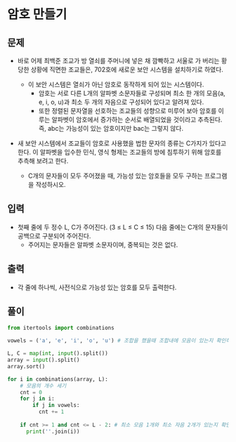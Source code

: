 # 암호 만들기

## 문제

- 바로 어제 최백준 조교가 방 열쇠를 주머니에 넣은 채 깜빡하고 서울로 가 버리는 황당한 상황에 직면한 조교들은, 702호에 새로운 보안 시스템을 설치하기로 하였다. 
  - 이 보안 시스템은 열쇠가 아닌 암호로 동작하게 되어 있는 시스템이다.
    - 암호는 서로 다른 L개의 알파벳 소문자들로 구성되며 최소 한 개의 모음(a, e, i, o, u)과 최소 두 개의 자음으로 구성되어 있다고 알려져 있다. 
    - 또한 정렬된 문자열을 선호하는 조교들의 성향으로 미루어 보아 암호를 이루는 알파벳이 암호에서 증가하는 순서로 배열되었을 것이라고 추측된다. 즉, abc는 가능성이 있는 암호이지만 bac는 그렇지 않다.

- 새 보안 시스템에서 조교들이 암호로 사용했을 법한 문자의 종류는 C가지가 있다고 한다. 이 알파벳을 입수한 민식, 영식 형제는 조교들의 방에 침투하기 위해 암호를 추측해 보려고 한다. 
  - C개의 문자들이 모두 주어졌을 때, 가능성 있는 암호들을 모두 구하는 프로그램을 작성하시오.

## 입력

- 첫째 줄에 두 정수 L, C가 주어진다. (3 ≤ L ≤ C ≤ 15) 다음 줄에는 C개의 문자들이 공백으로 구분되어 주어진다. 
  - 주어지는 문자들은 알파벳 소문자이며, 중복되는 것은 없다.

## 출력

- 각 줄에 하나씩, 사전식으로 가능성 있는 암호를 모두 출력한다.

## 풀이

``` Python
from itertools import combinations

vowels = ('a', 'e', 'i', 'o', 'u') # 조합을 했을때 조합내에 모음이 있는지 확인하기 위함

L, C = map(int, input().split())
array = input().split()
array.sort()

for i in combinations(array, L):
    # 모음의 개수 세기
    cnt = 0
    for j in i:
        if j in vowels:
          cnt += 1
    
    if cnt >= 1 and cnt <= L - 2: # 최소 모음 1개와 최소 자음 2개가 있는지 확인
      print(''.join(i))
```
